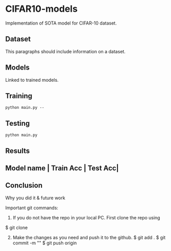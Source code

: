 # CIFAR10-models
Implementation of SOTA model for CIFAR-10 dataset.

## Dataset
This paragraphs should include information on a dataset.

## Models
Linked to trained models.

## Training
```python main.py --```

## Testing
 ```python main.py```


## Results 

Model name | Train Acc | Test Acc|
----------------------------------


## Conclusion
Why you did it & future work






Important git commands:

1. If you do not have the repo in your local PC. First clone the repo using

$ git clone <Link to the repo>

2. Make the changes as you need and push it to the github.
$ git add .
$ git commit -m "<Your message>"
$ git push origin <branch name>